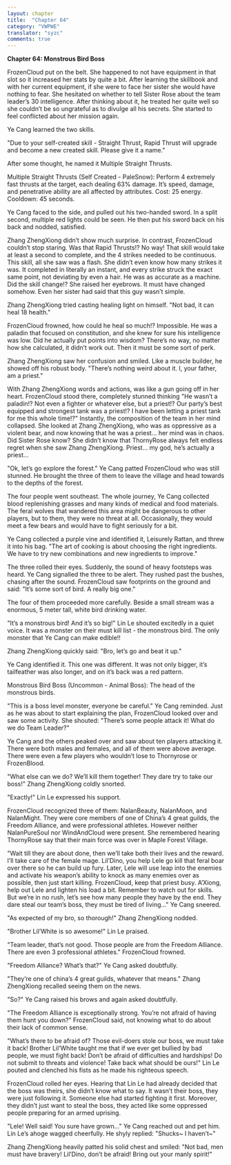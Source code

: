 ```yaml
---
layout: chapter
title:  "Chapter 64"
category: "VWPWE"
translator: "syzc"
comments: true
---
```


**Chapter 64: Monstrous Bird Boss**
 
FrozenCloud put on the belt. She happened to not have equipment in that slot so it increased her stats by quite a bit. After learning the skillbook and with her current equipment, if she were to face her sister she would have nothing to fear. She hesitated on whether to tell Sister Rose about the team leader’s 30 intelligence. After thinking about it, he treated her quite well so she couldn’t be so ungrateful as to divulge all his secrets. She started to feel conflicted about her mission again.
 
Ye Cang learned the two skills.
 
"Due to your self-created skill - Straight Thrust, Rapid Thrust will upgrade and become a new created skill. Please give it a name."
 
After some thought, he named it Multiple Straight Thrusts.
 
Multiple Straight Thrusts (Self Created - PaleSnow): Perform 4 extremely fast thrusts at the target, each dealing 63% damage. It’s speed, damage, and penetrative ability are all affected by attributes. Cost: 25 energy. Cooldown: 45 seconds.
 
Ye Cang faced to the side, and pulled out his two-handed sword. In a split second, multiple red lights could be seen. He then put his sword back on his back and nodded, satisfied.
 
Zhang ZhengXiong didn’t show much surprise. In contrast, FrozenCloud couldn’t stop staring. Was that Rapid Thrusts!? No way! That skill would take at least a second to complete, and the 4 strikes needed to be continuous. This skill, all she saw was a flash. She didn’t even know how many strikes it was. It completed in literally an instant, and every strike struck the exact same point, not deviating by even a hair. He was as accurate as a machine. Did the skill change!? She raised her eyebrows. It must have changed somehow. Even her sister had said that this guy wasn’t simple.
 
Zhang ZhengXiong tried casting healing light on himself. "Not bad, it can heal 18 health."
 
FrozenCloud frowned, how could he heal so much!? Impossible. He was a paladin that focused on constitution, and she knew for sure his intelligence was low. Did he actually put points into wisdom? There’s no way, no matter how she calculated, it didn’t work out. Then it must be some sort of perk.
 
Zhang ZhengXiong saw her confusion and smiled. Like a muscle builder, he showed off his robust body. "There’s nothing weird about it. I, your father, am a priest."
 
With Zhang ZhengXiong words and actions, was like a gun going off in her heart. FrozenCloud stood there, completely stunned thinking "He wasn’t a paladin!? Not even a fighter or whatever else, but a priest!? Our party’s best equipped and strongest tank was a priest!? I have been letting a priest tank for me this whole time!?" Instantly, the composition of the team in her mind collapsed. She looked at Zhang ZhengXiong, who was as oppressive as a violent bear, and now knowing that he was a priest... her mind was in chaos. Did Sister Rose know? She didn’t know that ThornyRose always felt endless regret when she saw Zhang ZhengXiong. Priest... my god, he’s actually a priest...
 
"Ok, let’s go explore the forest." Ye Cang patted FrozenCloud who was still stunned. He brought the three of them to leave the village and head towards to the depths of the forest.
 
The four people went southeast. The whole journey, Ye Cang collected blood replenishing grasses and many kinds of medical and food materials. The feral wolves that wandered this area might be dangerous to other players, but to them, they were no threat at all. Occasionally, they would meet a few bears and would have to fight seriously for a bit. 
 
Ye Cang collected a purple vine and identified it, Leisurely Rattan, and threw it into his bag. "The art of cooking is about choosing the right ingredients. We have to try new combinations and new ingredients to improve." 
 
The three rolled their eyes. Suddenly, the sound of heavy footsteps was heard. Ye Cang signalled the three to be alert. They rushed past the bushes, chasing after the sound. FrozenCloud saw footprints on the ground and said: "It’s some sort of bird. A really big one."
 
The four of them proceeded more carefully. Beside a small stream was a enormous, 5 meter tall, white bird drinking water.
 
"It’s a monstrous bird! And it’s so big!" Lin Le shouted excitedly in a quiet voice. It was a monster on their must kill list - the monstrous bird. The only monster that Ye Cang can make edible!!
 
Zhang ZhengXiong quickly said: "Bro, let’s go and beat it up."
 
Ye Cang identified it. This one was different. It was not only bigger, it’s tailfeather was also longer, and on it’s back was a red pattern.
 
Monstrous Bird Boss (Uncommon - Animal Boss): The head of the monstrous birds.
 
"This is a boss level monster, everyone be careful." Ye Cang reminded. Just as he was about to start explaining the plan, FrozenCloud looked over and saw some activity. She shouted: "There’s some people attack it! What do we do Team Leader?"
 
Ye Cang and the others peaked over and saw about ten players attacking it. There were both males and females, and all of them were above average. There were even a few players who wouldn’t lose to Thornyrose or FrozenBlood.
 
"What else can we do? We’ll kill them together! They dare try to take our boss!" Zhang ZhengXiong coldly snorted.
 
"Exactly!" Lin Le expressed his support.
 
FrozenCloud recognized three of them: NalanBeauty, NalanMoon, and NalanMight. They were core members of one of China’s 4 great guilds, the Freedom Alliance, and were professional athletes. However neither NalanPureSoul nor WindAndCloud were present. She remembered hearing ThornyRose say that their main force was over in Maple Forest Village.
 
"Wait till they are about done, then we’ll take both their lives and the reward. I’ll take care of the female mage. Lil’Dino, you help Lele go kill that feral boar over there so he can build up fury. Later, Lele will use leap into the enemies and activate his weapon’s ability to knock as many enemies over as possible, then just start killing. FrozenCloud, keep that priest busy. A’Xiong, help out Lele and lighten his load a bit. Remember to watch out for skills. But we’re in no rush, let’s see how many people they have by the end. They dare steal our team’s boss, they must be tired of living..." Ye Cang sneered.
 
"As expected of my bro, so thorough!" Zhang ZhengXiong nodded.
 
"Brother Lil’White is so awesome!" Lin Le praised.
 
"Team leader, that’s not good. Those people are from the Freedom Alliance. There are even 3 professional athletes." FrozenCloud frowned.
 
"Freedom Alliance? What’s that?" Ye Cang asked doubtfully.
 
"They’re one of china’s 4 great guilds, whatever that means." Zhang ZhengXiong recalled seeing them on the news.
 
"So?" Ye Cang raised his brows and again asked doubtfully.
 
"The Freedom Alliance is exceptionally strong. You’re not afraid of having them hunt you down?" FrozenCloud said, not knowing what to do about their lack of common sense.
 
"What’s there to be afraid of? Those evil-doers stole our boss, we must take it back! Brother Lil’White taught me that if we ever get bullied by bad people, we must fight back! Don’t be afraid of difficulties and hardships! Do not submit to threats and violence! Take back what should be ours!" Lin Le pouted and clenched his fists as he made his righteous speech.
 
FrozenCloud rolled her eyes. Hearing that Lin Le had already decided that the boss was theirs, she didn’t know what to say. It wasn’t their boss, they were just following it. Someone else had started fighting it first. Moreover, they didn’t just want to steal the boss, they acted like some oppressed people preparing for an armed uprising.
 
"Lele! Well said! You sure have grown..." Ye Cang reached out and pet him. Lin Le’s ahoge wagged cheerfully. He shyly replied: "Shucks~ I haven’t~"
 
Zhang ZhengXiong heavily patted his solid chest and smiled: "Not bad, men must have bravery! Lil’Dino, don’t be afraid! Bring out your manly spirit!"

